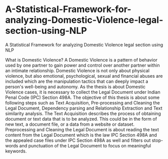 # A-Statistical-Framework-for-analyzing-Domestic-Violence-legal-section-using-NLP
A Statistical Framework for analyzing Domestic Violence legal section using NLP

What is Domestic Violence? A Domestic Violence is a pattern of behavior used by one partner to gain power and control over another partner within an intimate relationship. Domestic Violence is not only about physical violence, but also emotional, psychological, sexual and financial abuses are included which are the manipulation tactics that can deeply impact a person's well-being and autonomy.
As the thesis is about Domestic Violence cases, it is necessary to collect the Legal Document under Indian Penal Code (IPC) Section 498A.
The objective of this thesis is about some following steps such as Text Acquisition, Pre-processing and Cleaning the Legal Document, Dependency parsing and Relationship Extraction and Text similarity analysis. The Text Acquisition describes the process of obtaining document or text data that is to be analyzed. This could be in the form of new text, a document file, or a data from a website or dataset. Preprocessing and Cleaning the Legal Document is about reading the text content from the Legal Document which is the law IPC Section 498A and the appealed case files under IPC Section 498A as well and filters out stop-words and punctuation of the Legal Document to focus on meaningful keywords.
